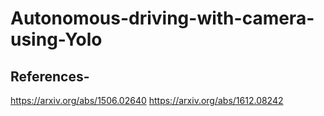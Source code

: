 # Autonomous-driving-with-camera-using-Yolo
## References- 
https://arxiv.org/abs/1506.02640
https://arxiv.org/abs/1612.08242
